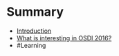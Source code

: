 # Summary

* [Introduction](README.md)
* [What is interesting in OSDI 2016?](learning/osdi2016.md)
* #Learning

